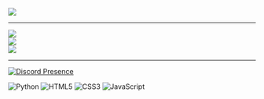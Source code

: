 [![](https://visitcount.itsvg.in/api?id=6nvy&icon=6&color=12)](https://visitcount.itsvg.in)

---
![](https://github-readme-stats.vercel.app/api?username=6nvy&theme=dark&hide_border=false&include_all_commits=false&count_private=false)<br/>
![](https://github-readme-streak-stats.herokuapp.com/?user=6nvy&theme=dark&hide_border=false)<br/>
![](https://github-readme-stats.vercel.app/api/top-langs/?username=6nvy&theme=dark&hide_border=false&include_all_commits=false&count_private=false&layout=compact)

---

[![Discord Presence](https://lanyard.cnrad.dev/api/254735275777851404)](https://discord.com/users/254735275777851404)

![Python](https://img.shields.io/badge/python-3670A0?style=for-the-badge&logo=python&logoColor=ffdd54) ![HTML5](https://img.shields.io/badge/html5-%23E34F26.svg?style=for-the-badge&logo=html5&logoColor=white) ![CSS3](https://img.shields.io/badge/css3-%231572B6.svg?style=for-the-badge&logo=css3&logoColor=white) ![JavaScript](https://img.shields.io/badge/javascript-%23323330.svg?style=for-the-badge&logo=javascript&logoColor=%23F7DF1E)


<!-- Proudly created with GPRM ( https://gprm.itsvg.in ) -->



